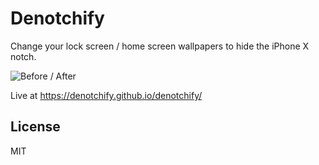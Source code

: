 # Denotchify

Change your lock screen / home screen wallpapers to hide the iPhone X notch.

![Before / After](https://cldup.com/-ysdcWNc8a.png)

Live at https://denotchify.github.io/denotchify/

## License

MIT
